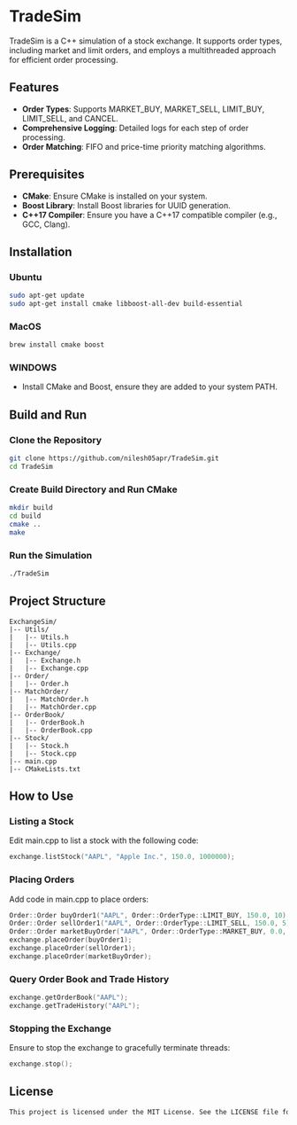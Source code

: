 # TradeSim

TradeSim is a C++ simulation of a stock exchange. It supports order types, including market and limit orders, and employs a multithreaded approach for efficient order processing.

## Features
- **Order Types**: Supports MARKET_BUY, MARKET_SELL, LIMIT_BUY, LIMIT_SELL, and CANCEL.
- **Comprehensive Logging**: Detailed logs for each step of order processing.
- **Order Matching**: FIFO and price-time priority matching algorithms.

## Prerequisites
- **CMake**: Ensure CMake is installed on your system.
- **Boost Library**: Install Boost libraries for UUID generation.
- **C++17 Compiler**: Ensure you have a C++17 compatible compiler (e.g., GCC, Clang).

## Installation

### Ubuntu
```sh
sudo apt-get update
sudo apt-get install cmake libboost-all-dev build-essential
```

### MacOS
```sh
brew install cmake boost
```

### WINDOWS
- Install CMake and Boost, ensure they are added to your system PATH.

## Build and Run
### Clone the Repository
```sh
git clone https://github.com/nilesh05apr/TradeSim.git
cd TradeSim
```

### Create Build Directory and Run CMake
```sh
mkdir build
cd build
cmake ..
make
```

### Run the Simulation
```sh
./TradeSim
```

## Project Structure
```shell
ExchangeSim/
|-- Utils/
|   |-- Utils.h
|   |-- Utils.cpp
|-- Exchange/
|   |-- Exchange.h
|   |-- Exchange.cpp
|-- Order/
|   |-- Order.h
|-- MatchOrder/
|   |-- MatchOrder.h
|   |-- MatchOrder.cpp
|-- OrderBook/
|   |-- OrderBook.h
|   |-- OrderBook.cpp
|-- Stock/
|   |-- Stock.h
|   |-- Stock.cpp
|-- main.cpp
|-- CMakeLists.txt
```

## How to Use

### Listing a Stock
Edit main.cpp to list a stock with the following code:
```c++
exchange.listStock("AAPL", "Apple Inc.", 150.0, 1000000);
```

### Placing Orders
Add code in main.cpp to place orders:
```c++
Order::Order buyOrder1("AAPL", Order::OrderType::LIMIT_BUY, 150.0, 10);
Order::Order sellOrder1("AAPL", Order::OrderType::LIMIT_SELL, 150.0, 5);
Order::Order marketBuyOrder("AAPL", Order::OrderType::MARKET_BUY, 0.0, 15);
exchange.placeOrder(buyOrder1);
exchange.placeOrder(sellOrder1);
exchange.placeOrder(marketBuyOrder);
```

### Query Order Book and Trade History
```c++
exchange.getOrderBook("AAPL");
exchange.getTradeHistory("AAPL");
```

### Stopping the Exchange
Ensure to stop the exchange to gracefully terminate threads:
```c++
exchange.stop();
```
## License
```sh
This project is licensed under the MIT License. See the LICENSE file for details.
```


